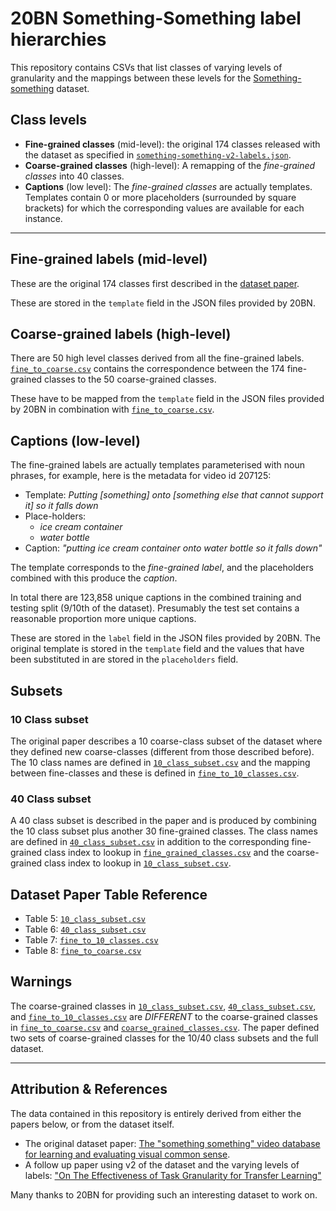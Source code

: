 # 20BN Something-Something label hierarchies

This repository contains CSVs that list classes of varying levels of granularity
and the mappings between these levels for the [Something-something](https://20bn.com/datasets/something-something) dataset.


## Class levels

- **Fine-grained classes** (mid-level): the original 174 classes released with the dataset as
  specified in [`something-something-v2-labels.json`](https://20bn.com/dataset-release/something-something/v2/labels).
- **Coarse-grained classes** (high-level): A remapping of the *fine-grained classes* into 40 classes.
- **Captions** (low level): The *fine-grained classes* are actually templates.  Templates contain 
  0 or more placeholders (surrounded by square brackets) for which the
  corresponding values are available for each instance.

---

## Fine-grained labels (mid-level)

These are the original 174 classes first described in the [dataset paper](https://20bn.com/datasets/something-something).

These are stored in the `template` field in the JSON files provided by 20BN.

## Coarse-grained labels (high-level)

There are 50 high level classes derived from all the fine-grained labels. 
[`fine_to_coarse.csv`](fine_to_coarse.csv) contains the correspondence between the 174 fine-grained
classes to the 50 coarse-grained classes.

These have to be mapped from the `template` field in the JSON files provided by
20BN in combination with [`fine_to_coarse.csv`](fine_to_coarse.csv).

## Captions (low-level)

The fine-grained labels are actually templates parameterised with noun phrases,
for example, here is the metadata for video id 207125:

- Template: *Putting [something] onto [something else that cannot support it] so it falls down*
- Place-holders: 
  - *ice cream container*
  - *water bottle*
- Caption: *"putting ice cream container onto water bottle so it falls down"*

The template corresponds to the *fine-grained label*, and the placeholders
combined with this produce the *caption*.

In total there are 123,858 unique captions in the combined training and testing
split (9/10th of the dataset). Presumably the test set contains a reasonable
proportion more unique captions.

These are stored in the `label` field in the JSON files provided by 20BN. The
original template is stored in the `template` field and the values that have been
substituted in are stored in the `placeholders` field.

## Subsets

### 10 Class subset

The original paper describes a 10 coarse-class subset of the dataset where they
defined new coarse-classes (different from those described before). The 10 class
names are defined in [`10_class_subset.csv`](10_class_subset.csv) and the mapping between fine-classes
and these is defined in [`fine_to_10_classes.csv`](fine_to_10_classes.csv).

### 40 Class subset

A 40 class subset is described in the paper and is produced by combining the 10
class subset plus another 30 fine-grained classes. The class names are defined
in [`40_class_subset.csv`](40_class_subset.csv) in addition to the corresponding fine-grained class
index to lookup in [`fine_grained_classes.csv`](fine_grained_classes.csv) and the coarse-grained class index
to lookup in [`10_class_subset.csv`](10_class_subset.csv).

## Dataset Paper Table Reference

- Table 5: [`10_class_subset.csv`](10_class_subset.csv)
- Table 6: [`40_class_subset.csv`](40_class_subset.csv)
- Table 7: [`fine_to_10_classes.csv`](fine_to_10_classes.csv)
- Table 8: [`fine_to_coarse.csv`](fine_to_coarse.csv)

## Warnings

The coarse-grained classes in [`10_class_subset.csv`](10_class_subset.csv), [`40_class_subset.csv`](40_class_subset.csv), and
[`fine_to_10_classes.csv`](fine_to_10_classes.csv) are *DIFFERENT* to the coarse-grained classes in
[`fine_to_coarse.csv`](fine_to_coarse.csv) and [`coarse_grained_classes.csv`](coarse_grained_classes.csv). The paper defined two
sets of coarse-grained classes for the 10/40 class subsets and the full dataset.

---

## Attribution & References

The data contained in this repository is entirely derived from either the papers
below, or from the dataset itself.

- The original dataset paper: [The "something something" video database for
  learning and evaluating visual common sense](https://arxiv.org/pdf/1706.04261.pdf).
- A follow up paper using v2 of the dataset and the varying levels of labels:
  ["On The Effectiveness of Task Granularity for Transfer Learning"](https://arxiv.org/pdf/1804.09235.pdf)

Many thanks to 20BN for providing such an interesting dataset to work on.
